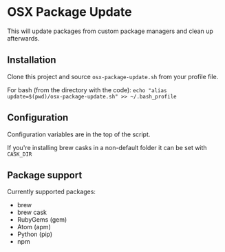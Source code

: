 # OSX Package Update

This will update packages from custom package managers and clean up afterwards.

## Installation

Clone this project and source `osx-package-update.sh` from your profile file.

For bash (from the directory with the code): `echo "alias update=$(pwd)/osx-package-update.sh" >> ~/.bash_profile`

## Configuration

Configuration variables are in the top of the script.

If you're installing brew casks in a non-default folder it can be set with `CASK_DIR`

## Package support

Currently supported packages:

* brew
* brew cask
* RubyGems (gem)
* Atom (apm)
* Python (pip)
* npm
